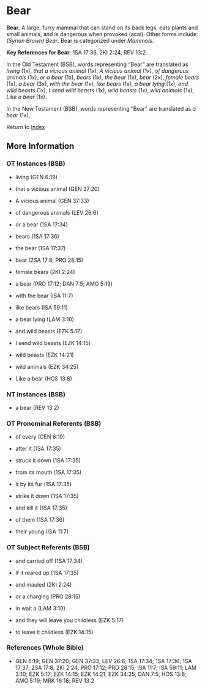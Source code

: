 # Bear
**Bear**. 
A large, furry mammal that can stand on its back legs, eats plants and small animals, and is dangerous when provoked (acai). 
Other forms include: 
*(Syrian Brown) Bear*. 
Bear is categorized under _Mammals_. 


**Key References for Bear**: 
1SA 17:36, 2KI 2:24, REV 13:2. 


In the Old Testament (BSB), words representing “Bear” are translated as 
*living* (1x), *that a vicious animal* (1x), *A vicious animal* (1x), *of dangerous animals* (1x), *or a bear* (1x), *bears* (1x), *the bear* (1x), *bear* (2x), *female bears* (1x), *a bear* (3x), *with the bear* (1x), *like bears* (1x), *a bear lying* (1x), *and wild beasts* (1x), *I send wild beasts* (1x), *wild beasts* (1x), *wild animals* (1x), *Like a bear* (1x). 


In the New Testament (BSB), words representing “Bear” are translated as 
*a bear* (1x). 


Return to [Index](00-Index.md)

## More Information

### OT Instances (BSB)

* living (GEN 6:19)

* that a vicious animal (GEN 37:20)

* A vicious animal (GEN 37:33)

* of dangerous animals (LEV 26:6)

* or a bear (1SA 17:34)

* bears (1SA 17:36)

* the bear (1SA 17:37)

* bear (2SA 17:8; PRO 28:15)

* female bears (2KI 2:24)

* a bear (PRO 17:12; DAN 7:5; AMO 5:19)

* with the bear (ISA 11:7)

* like bears (ISA 59:11)

* a bear lying (LAM 3:10)

* and wild beasts (EZK 5:17)

* I send wild beasts (EZK 14:15)

* wild beasts (EZK 14:21)

* wild animals (EZK 34:25)

* Like a bear (HOS 13:8)



### NT Instances (BSB)

* a bear (REV 13:2)



### OT Pronominal Referents (BSB)

* of every (GEN 6:19)

* after it (1SA 17:35)

* struck it down (1SA 17:35)

* from its mouth (1SA 17:35)

* it by its fur (1SA 17:35)

* strike it down (1SA 17:35)

* and kill it (1SA 17:35)

* of them (1SA 17:36)

* their young (ISA 11:7)



### OT Subject Referents (BSB)

* and carried off (1SA 17:34)

* If it reared up (1SA 17:35)

* and mauled (2KI 2:24)

* or a charging (PRO 28:15)

* in wait a (LAM 3:10)

* and they will leave you childless (EZK 5:17)

* to leave it childless (EZK 14:15)



### References (Whole Bible)

* GEN 6:19; GEN 37:20; GEN 37:33; LEV 26:6; 1SA 17:34; 1SA 17:36; 1SA 17:37; 2SA 17:8; 2KI 2:24; PRO 17:12; PRO 28:15; ISA 11:7; ISA 59:11; LAM 3:10; EZK 5:17; EZK 14:15; EZK 14:21; EZK 34:25; DAN 7:5; HOS 13:8; AMO 5:19; MRK 16:18; REV 13:2



